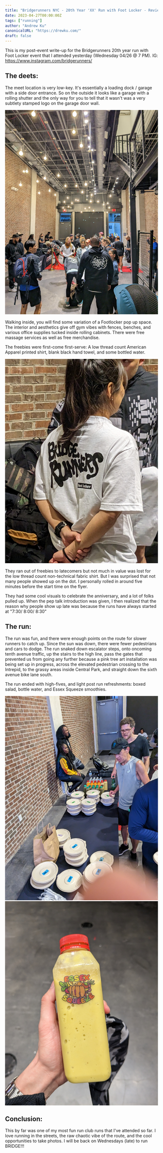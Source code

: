 ```yaml
---
title: "Bridgerunners NYC - 20th Year 'XX' Run with Foot Locker - Review"
date: 2023-04-27T00:00:00Z
tags: ["running"]
author: "Andrew Ku"
canonicalURL: "https://drewku.com/"
draft: false
---
```


This is my post-event write-up for the Bridgerunners 20th year run with Foot Locker event that I attended yesterday (Wednesday 04/26 @ 7 PM).
IG: https://www.instagram.com/bridgerunners/

## The deets:
The meet location is very low-key. It's essentially a loading dock / garage with a side door entrance. So on the outside it looks like a garage with a rolling shutter and the only way for you to tell that it wasn't was a very subtlety stamped logo on the garage door wall. 

![Interior of the space, "W33"](images/meetup-space.jpg)

Walking inside, you will find some variation of a Footlocker pop up space. The interior and aesthetics give off gym vibes with fences, benches, and various office supplies tucked inside rolling cabinets. There were free massage services as well as free merchandise. 

The freebies were first-come first-serve: A low thread count American Apparel printed shirt, blank black hand towel, and some bottled water.

![The backside of the free shirt](images/shirt.jpg)

They ran out of freebies to latecomers but not much in value was lost for the low thread count non-technical fabric shirt. But I was surprised that not many people showed up on the dot. I personally rolled in around five minutes before the start time on the flyer.  

They had some cool visuals to celebrate the anniversary, and a lot of folks pulled up. When the pep talk introduction was given, I then realized that the reason why people show up late was because the runs have always started at "7:30/ 8:00/ 8:30" 

## The run:
The run was fun, and there were enough points on the route for slower runners to catch up. Since the sun was down, there were fewer pedestrians and cars to dodge. 
The run snaked down escalator steps, onto oncoming tenth avenue traffic, up the stairs to the high line, pass the gates that prevented us from going any further because a pink tree art installation was being set up in progress, across the elevated pedestrian crossing to the Intrepid, to the grassy areas inside Central Park, and straight down the sixth avenue bike lane south. 

The run ended with high-fives, and light post run refreshments: boxed salad, bottle water, and Essex Squeeze smoothies. 

![Post-run noms](images/postrunnoms.jpg)
![Essex Squeeze: Banana + ??? smoothie](images/smoothie.jpg)

## Conclusion: 
This by far was one of my most fun run club runs that I've attended so far. I love running in the streets, the raw chaotic vibe of the route, and the cool opportunities to take photos. I will be back on Wednesdays (late) to run BRIDGE!!!